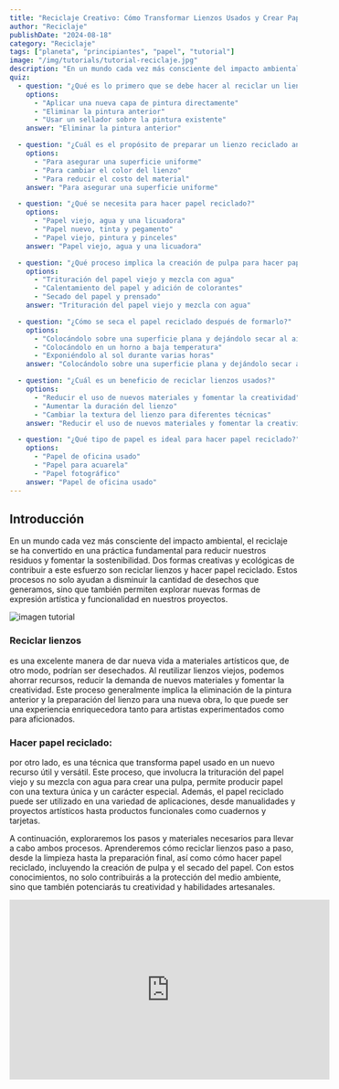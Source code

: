```yaml
---
title: "Reciclaje Creativo: Cómo Transformar Lienzos Usados y Crear Papel Reciclado"
author: "Reciclaje"
publishDate: "2024-08-18"
category: "Reciclaje"
tags: ["planeta", "principiantes", "papel", "tutorial"]
image: "/img/tutorials/tutorial-reciclaje.jpg"
description: "En un mundo cada vez más consciente del impacto ambiental, el reciclaje se ha convertido en una práctica fundamental para reducir nuestros residuos y fomentar la sostenibilidad."
quiz:
  - question: "¿Qué es lo primero que se debe hacer al reciclar un lienzo viejo?"
    options:
      - "Aplicar una nueva capa de pintura directamente"
      - "Eliminar la pintura anterior"
      - "Usar un sellador sobre la pintura existente"
    answer: "Eliminar la pintura anterior"

  - question: "¿Cuál es el propósito de preparar un lienzo reciclado antes de pintar?"
    options:
      - "Para asegurar una superficie uniforme"
      - "Para cambiar el color del lienzo"
      - "Para reducir el costo del material"
    answer: "Para asegurar una superficie uniforme"

  - question: "¿Qué se necesita para hacer papel reciclado?"
    options:
      - "Papel viejo, agua y una licuadora"
      - "Papel nuevo, tinta y pegamento"
      - "Papel viejo, pintura y pinceles"
    answer: "Papel viejo, agua y una licuadora"

  - question: "¿Qué proceso implica la creación de pulpa para hacer papel reciclado?"
    options:
      - "Trituración del papel viejo y mezcla con agua"
      - "Calentamiento del papel y adición de colorantes"
      - "Secado del papel y prensado"
    answer: "Trituración del papel viejo y mezcla con agua"

  - question: "¿Cómo se seca el papel reciclado después de formarlo?"
    options:
      - "Colocándolo sobre una superficie plana y dejándolo secar al aire"
      - "Colocándolo en un horno a baja temperatura"
      - "Exponiéndolo al sol durante varias horas"
    answer: "Colocándolo sobre una superficie plana y dejándolo secar al aire"

  - question: "¿Cuál es un beneficio de reciclar lienzos usados?"
    options:
      - "Reducir el uso de nuevos materiales y fomentar la creatividad"
      - "Aumentar la duración del lienzo"
      - "Cambiar la textura del lienzo para diferentes técnicas"
    answer: "Reducir el uso de nuevos materiales y fomentar la creatividad"

  - question: "¿Qué tipo de papel es ideal para hacer papel reciclado?"
    options:
      - "Papel de oficina usado"
      - "Papel para acuarela"
      - "Papel fotográfico"
    answer: "Papel de oficina usado"
---
```


## Introducción

En un mundo cada vez más consciente del impacto ambiental, el reciclaje se ha convertido en una práctica fundamental para reducir nuestros residuos y fomentar la sostenibilidad. Dos formas creativas y ecológicas de contribuir a este esfuerzo son reciclar lienzos y hacer papel reciclado. Estos procesos no solo ayudan a disminuir la cantidad de desechos que generamos, sino que también permiten explorar nuevas formas de expresión artística y funcionalidad en nuestros proyectos.

<img src="/img/tutorials/tutorial-reciclaje.jpg" alt="imagen tutorial">

### Reciclar lienzos
 es una excelente manera de dar nueva vida a materiales artísticos que, de otro modo, podrían ser desechados. Al reutilizar lienzos viejos, podemos ahorrar recursos, reducir la demanda de nuevos materiales y fomentar la creatividad. Este proceso generalmente implica la eliminación de la pintura anterior y la preparación del lienzo para una nueva obra, lo que puede ser una experiencia enriquecedora tanto para artistas experimentados como para aficionados.

### Hacer papel reciclado:
por otro lado, es una técnica que transforma papel usado en un nuevo recurso útil y versátil. Este proceso, que involucra la trituración del papel viejo y su mezcla con agua para crear una pulpa, permite producir papel con una textura única y un carácter especial. Además, el papel reciclado puede ser utilizado en una variedad de aplicaciones, desde manualidades y proyectos artísticos hasta productos funcionales como cuadernos y tarjetas.

A continuación, exploraremos los pasos y materiales necesarios para llevar a cabo ambos procesos. Aprenderemos cómo reciclar lienzos paso a paso, desde la limpieza hasta la preparación final, así como cómo hacer papel reciclado, incluyendo la creación de pulpa y el secado del papel. Con estos conocimientos, no solo contribuirás a la protección del medio ambiente, sino que también potenciarás tu creatividad y habilidades artesanales.


<iframe width="560" height="315" src="https://www.youtube.com/embed/nYGh7XYelSY?si=ayGS3rPikL-NTuWu" title="YouTube video player" frameborder="0" allow="accelerometer; autoplay; clipboard-write; encrypted-media; gyroscope; picture-in-picture; web-share" referrerpolicy="strict-origin-when-cross-origin" allowfullscreen></iframe>
